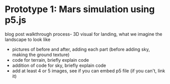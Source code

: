 <h1> Prototype 1: Mars simulation using p5.js </h1>

blog post walkthrough process- 3D visual for landing, what we imagine the landscape to look like <br>
- pictures of before and after, adding each part (before adding sky, making the ground texture) <br>
- code for terrain, briefly explain code <br>
- addition of code for sky, briefly explain code <br>
- add at least 4 or 5 images, see if you can embed p5 file (if you can't, link it)
